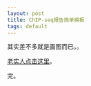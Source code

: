 ```yaml
---
layout: post
title: ChIP-seq报告简单模板
tags: default
---
```

其实差不多就是画图而已。。

[老实人点击这里](https://github.com/pzweuj/pzweuj.github.io/blob/master/downloads/ChIP-seq.pdf)。

完。

[-_-]:hmmmmmmmmmm，找工作